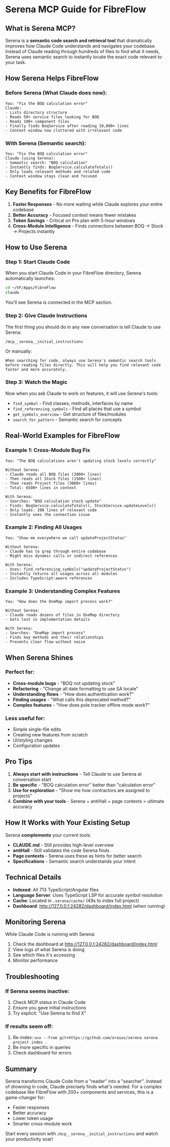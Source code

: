 # Serena MCP Guide for FibreFlow

## What is Serena MCP?

Serena is a **semantic code search and retrieval tool** that dramatically improves how Claude Code understands and navigates your codebase. Instead of Claude reading through hundreds of files to find what it needs, Serena uses semantic search to instantly locate the exact code relevant to your task.

## How Serena Helps FibreFlow

### Before Serena (What Claude does now):
```
You: "Fix the BOQ calculation error"
Claude: 
- Lists directory structure
- Reads 50+ service files looking for BOQ
- Reads 100+ component files
- Finally finds BoqService after reading 10,000+ lines
- Context window now cluttered with irrelevant code
```

### With Serena (Semantic search):
```
You: "Fix the BOQ calculation error"
Claude (using Serena):
- Semantic search: "BOQ calculation"
- Instantly finds: BoqService.calculateTotals()
- Only loads relevant methods and related code
- Context window stays clean and focused
```

## Key Benefits for FibreFlow

1. **Faster Responses** - No more waiting while Claude explores your entire codebase
2. **Better Accuracy** - Focused context means fewer mistakes
3. **Token Savings** - Critical on Pro plan with 5-hour windows
4. **Cross-Module Intelligence** - Finds connections between BOQ → Stock → Projects instantly

## How to Use Serena

### Step 1: Start Claude Code
When you start Claude Code in your FibreFlow directory, Serena automatically launches:
```bash
cd ~/VF/Apps/FibreFlow
claude
```

You'll see Serena is connected in the MCP section.

### Step 2: Give Claude Instructions
The first thing you should do in any new conversation is tell Claude to use Serena:
```
/mcp__serena__initial_instructions
```

Or manually:
```
When searching for code, always use Serena's semantic search tools before reading files directly. This will help you find relevant code faster and more accurately.
```

### Step 3: Watch the Magic
Now when you ask Claude to work on features, it will use Serena's tools:
- `find_symbol` - Find classes, methods, interfaces by name
- `find_referencing_symbols` - Find all places that use a symbol
- `get_symbols_overview` - Get structure of files/modules
- `search_for_pattern` - Semantic search for concepts

## Real-World Examples for FibreFlow

### Example 1: Cross-Module Bug Fix
```
You: "The BOQ calculations aren't updating stock levels correctly"

Without Serena:
- Claude reads all BOQ files (2000+ lines)
- Then reads all Stock files (1500+ lines)  
- Then reads Project files (3000+ lines)
- Total: 6500+ lines in context

With Serena:
- Searches: "BOQ calculation stock update"
- Finds: BoqService.calculateTotals(), StockService.updateLevels()
- Only loads: 200 lines of relevant code
- Instantly sees the connection issue
```

### Example 2: Finding All Usages
```
You: "Show me everywhere we call updateProjectStatus"

Without Serena:
- Claude has to grep through entire codebase
- Might miss dynamic calls or indirect references

With Serena:
- Uses: find_referencing_symbols("updateProjectStatus")
- Instantly returns all usages across all modules
- Includes TypeScript-aware references
```

### Example 3: Understanding Complex Features
```
You: "How does the OneMap import process work?"

Without Serena:
- Claude reads dozens of files in OneMap directory
- Gets lost in implementation details

With Serena:
- Searches: "OneMap import process"
- Finds key methods and their relationships
- Presents clear flow without noise
```

## When Serena Shines

### Perfect for:
- **Cross-module bugs** - "BOQ not updating stock"
- **Refactoring** - "Change all date formatting to use SA locale"
- **Understanding flows** - "How does authentication work?"
- **Finding usages** - "What calls this deprecated method?"
- **Complex features** - "How does pole tracker offline mode work?"

### Less useful for:
- Simple single-file edits
- Creating new features from scratch
- UI/styling changes
- Configuration updates

## Pro Tips

1. **Always start with instructions** - Tell Claude to use Serena at conversation start
2. **Be specific** - "BOQ calculation error" better than "calculation error"
3. **Use for exploration** - "Show me how contractors are assigned to projects"
4. **Combine with your tools** - Serena + antiHall + page contexts = ultimate accuracy

## How It Works with Your Existing Setup

Serena **complements** your current tools:
- **CLAUDE.md** - Still provides high-level overview
- **antiHall** - Still validates the code Serena finds
- **Page contexts** - Serena uses these as hints for better search
- **Specifications** - Semantic search understands your intent

## Technical Details

- **Indexed**: All 713 TypeScript/Angular files
- **Language Server**: Uses TypeScript LSP for accurate symbol resolution
- **Cache**: Located in `.serena/cache/` (49s to index full project)
- **Dashboard**: http://127.0.0.1:24282/dashboard/index.html (when running)

## Monitoring Serena

While Claude Code is running with Serena:
1. Check the dashboard at http://127.0.0.1:24282/dashboard/index.html
2. View logs of what Serena is doing
3. See which files it's accessing
4. Monitor performance

## Troubleshooting

### If Serena seems inactive:
1. Check MCP status in Claude Code
2. Ensure you gave initial instructions
3. Try explicit: "Use Serena to find X"

### If results seem off:
1. Re-index: `uvx --from git+https://github.com/oraios/serena serena project index .`
2. Be more specific in queries
3. Check dashboard for errors

## Summary

Serena transforms Claude Code from a "reader" into a "searcher". Instead of drowning in code, Claude precisely finds what's needed. For a complex codebase like FibreFlow with 200+ components and services, this is a game-changer for:
- Faster responses
- Better accuracy
- Lower token usage
- Smarter cross-module work

Start every session with `/mcp__serena__initial_instructions` and watch your productivity soar!